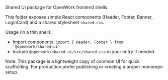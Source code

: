 Shared UI package for OpenWork frontend shells.

This folder exposes simple React components (Header, Footer, Banner, LoginCard) and a shared stylesheet `shared.css`.

Usage (in a thin shell):
- Import components: `import { Header, Footer } from '@openwork/shared-ui'`
- Include `@openwork/shared-ui/src/shared.css` in your entry if needed.

Note: This package is a lightweight copy of common UI for quick scaffolding. For production prefer publishing or creating a proper monorepo setup.
